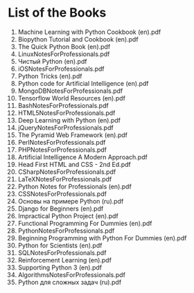 # List of the Books
1. Machine Learning with Python Cookbook (en).pdf
2. Biopython Tutorial and Cookbook (en).pdf
3. The Quick Python Book (en).pdf
4. LinuxNotesForProfessionals.pdf
5. Чистый Python (en).pdf
6. iOSNotesForProfessionals.pdf
7. Python Tricks (en).pdf
8. Python code for Artificial Intelligence (en).pdf
9. MongoDBNotesForProfessionals.pdf
10. Tensorflow World Resources (en).pdf
11. BashNotesForProfessionals.pdf
12. HTML5NotesForProfessionals.pdf
13. Deep Learning with Python (en).pdf
14. jQueryNotesForProfessionals.pdf
15. The Pyramid Web Framework (en).pdf
16. PerlNotesForProfessionals.pdf
17. PHPNotesForProfessionals.pdf
18. Artificial Intelligence A Modern Approach.pdf
19. Head First HTML and CSS - 2nd Ed.pdf
20. CSharpNotesForProfessionals.pdf
21. LaTeXNotesForProfessionals.pdf
22. Python Notes for Professionals (en).pdf
23. CSSNotesForProfessionals.pdf
24. Основы на примере Python (ru).pdf
25. Django for Beginners (en).pdf
26. Impractical Python Project (en).pdf
27. Functional Programming For Dummies (en).pdf
28. PythonNotesForProfessionals.pdf
29. Beginning Programming with Python For Dummies (en).pdf
30. Python for Scientists (en).pdf
31. SQLNotesForProfessionals.pdf
32. Reinforcement Learning (en).pdf
33. Supporting Python 3 (en).pdf
34. AlgorithmsNotesForProfessionals.pdf
35. Python для сложных задач (ru).pdf
